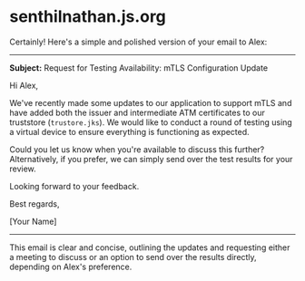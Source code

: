 # senthilnathan.js.org

Certainly! Here's a simple and polished version of your email to Alex:

---

**Subject:** Request for Testing Availability: mTLS Configuration Update

Hi Alex,

We've recently made some updates to our application to support mTLS and have added both the issuer and intermediate ATM certificates to our truststore (`trustore.jks`). We would like to conduct a round of testing using a virtual device to ensure everything is functioning as expected.

Could you let us know when you're available to discuss this further? Alternatively, if you prefer, we can simply send over the test results for your review.

Looking forward to your feedback.

Best regards,

[Your Name]

---

This email is clear and concise, outlining the updates and requesting either a meeting to discuss or an option to send over the results directly, depending on Alex's preference.
